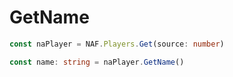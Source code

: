# GetName

```ts
const naPlayer = NAF.Players.Get(source: number)

const name: string = naPlayer.GetName()
```

